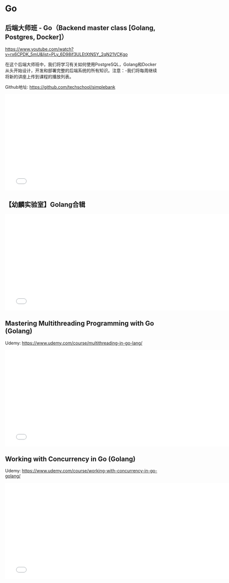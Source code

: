 # Go

## 后端大师班 - Go（Backend master class [Golang, Postgres, Docker]）

https://www.youtube.com/watch?v=rx6CPDK_5mU&list=PLy_6D98if3ULEtXtNSY_2qN21VCKgo

在这个后端大师班中，我们将学习有关如何使用PostgreSQL，Golang和Docker从头开始设计，开发和部署完整的后端系统的所有知识。注意：-我们将每周继续将新的讲座上传到课程的播放列表。

Github地址: https://github.com/techschool/simplebank

<iframe width="760" height="315" src="//player.bilibili.com/player.html?isOutside=true&aid=245437113&bvid=BV1Zv411t7aq&cid=262407176&p=1&autoplay=0" scrolling="no" border="0" frameborder="no" framespacing="0" allowfullscreen="true"></iframe>

## 【幼麟实验室】Golang合辑

<iframe width="760" height="315" src="//player.bilibili.com/player.html?isOutside=true&aid=246038798&bvid=BV1hv411x7we&cid=279322631&p=1&autoplay=0" scrolling="no" border="0" frameborder="no" framespacing="0" allowfullscreen="true"></iframe>

## Mastering Multithreading Programming with Go (Golang)

Udemy: https://www.udemy.com/course/multithreading-in-go-lang/

<iframe width="760" height="315" src="//player.bilibili.com/player.html?isOutside=true&aid=384380554&bvid=BV1NZ4y1b7W6&cid=730432028&p=1&autoplay=0" scrolling="no" border="0" frameborder="no" framespacing="0" allowfullscreen="true"></iframe>

## Working with Concurrency in Go (Golang)

Udemy: https://www.udemy.com/course/working-with-concurrency-in-go-golang/

<iframe width="760" height="315" src="//player.bilibili.com/player.html?isOutside=true&aid=471642000&bvid=BV1TT411L7mt&cid=794192308&p=1&autoplay=0" scrolling="no" border="0" frameborder="no" framespacing="0" allowfullscreen="true"></iframe>